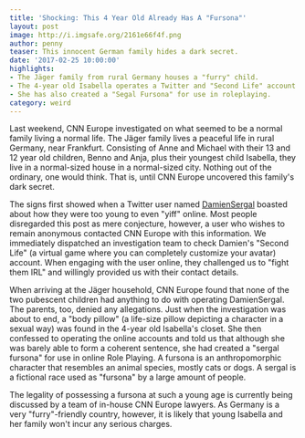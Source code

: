 ```yaml
---
title: 'Shocking: This 4 Year Old Already Has A "Fursona"'
layout: post
image: http://i.imgsafe.org/2161e66f4f.png
author: penny
teaser: This innocent German family hides a dark secret.
date: '2017-02-25 10:00:00'
highlights:
- The Jäger family from rural Germany houses a "furry" child.
- The 4-year old Isabella operates a Twitter and "Second Life" account.
- She has also created a "Segal Fursona" for use in roleplaying.
category: weird
---
```


Last weekend, CNN Europe investigated on what seemed to be a normal family living a normal life. The Jäger family lives a peaceful life in rural Germany, near Frankfurt. Consisting of Anne and Michael with their 13 and 12 year old children, Benno and Anja, plus their youngest child Isabella, they live in a normal-sized house in a normal-sized city. Nothing out of the ordinary, one would think. That is, until CNN Europe uncovered this family's dark secret.

The signs first showed when a Twitter user named [DamienSergal](http://twitter.com/damiensergal) boasted about how they were too young to even "yiff" online. Most people disregarded this post as mere conjecture, however, a user who wishes to remain anonymous contacted CNN Europe with this information. We immediately dispatched an investigation team to check Damien's "Second Life" (a virtual game where you can completely customize your avatar) account. When engaging with the user online, they challenged us to "fight them IRL" and willingly provided us with their contact details.

When arriving at the Jäger household, CNN Europe found that none of the two pubescent children had anything to do with operating DamienSergal. The parents, too, denied any allegations. Just when the investigation was about to end, a "body pillow" (a life-size pillow depicting a character in a sexual way)  was found in the 4-year old Isabella's closet. She then confessed to operating the online accounts and told us that although she was barely able to form a coherent sentence, she had created a "sergal fursona" for use in online Role Playing. A fursona is an anthropomorphic character that resembles an animal species, mostly cats or dogs. A sergal is a fictional race used as "fursona" by a large amount of people.

The legality of possessing a fursona at such a young age is currently being discussed by a team of in-house CNN Europe lawyers. As Germany is a very "furry"-friendly country, however, it is likely that young Isabella and her family won't incur any serious charges.